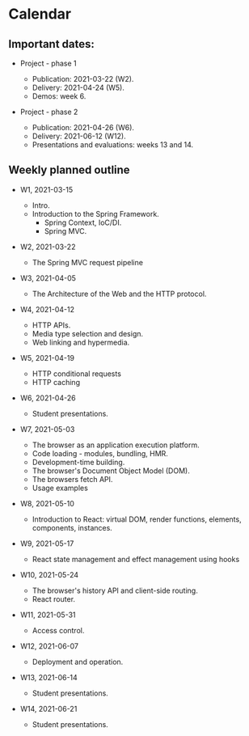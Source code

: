 # Calendar

## Important dates:

* Project - phase 1
  * Publication: 2021-03-22 (W2).
  * Delivery: 2021-04-24 (W5).
  * Demos: week 6.

* Project - phase 2
  * Publication: 2021-04-26 (W6).
  * Delivery: 2021-06-12 (W12).
  * Presentations and evaluations: weeks 13 and 14.
  
## Weekly planned outline

* W1, 2021-03-15
  * Intro. 
  * Introduction to the Spring Framework.
    * Spring Context, IoC/DI. 
    * Spring MVC.

* W2, 2021-03-22
  * The Spring MVC request pipeline
  
* W3, 2021-04-05
  * The Architecture of the Web and the HTTP protocol.
  
* W4, 2021-04-12
  * HTTP APIs.
  * Media type selection and design.
  * Web linking and hypermedia.

* W5, 2021-04-19
  * HTTP conditional requests
  * HTTP caching

* W6, 2021-04-26
  * Student presentations.
 
* W7, 2021-05-03
  * The browser as an application execution platform. 
  * Code loading - modules, bundling, HMR.  
  * Development-time building.
  * The browser's Document Object Model (DOM). 
  * The browsers fetch API.
  * Usage examples
  
* W8, 2021-05-10
  * Introduction to React: virtual DOM, render functions, elements, components, instances. 
  
* W9, 2021-05-17
  * React state management and effect management using hooks

* W10, 2021-05-24
  * The browser's history API and client-side routing.
  * React router.
  
* W11, 2021-05-31
  * Access control.

* W12, 2021-06-07
  * Deployment and operation.
  
* W13, 2021-06-14
  * Student presentations.
  
* W14, 2021-06-21
  * Student presentations.
